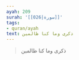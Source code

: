 ```yaml
---
ayah: 209
surah: '[[026|سورة]]'
tags:
- quran/ayah
text: ذكرى وما كنا ظالمين
---
```

> ذكرى وما كنا ظالمين
